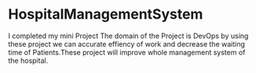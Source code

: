 # HospitalManagementSystem
I completed my mini Project The domain of the Project is DevOps by using these project we can accurate effiency of work and decrease the waiting time of Patients.These project will improve whole management system of the hospital.
